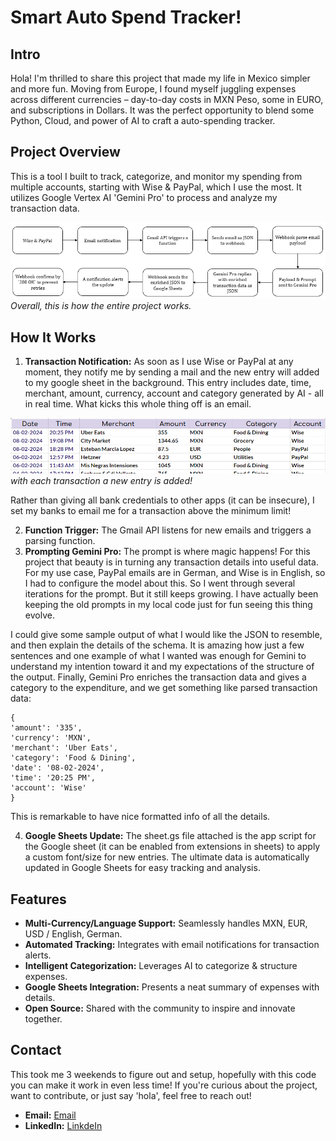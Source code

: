 # Smart Auto Spend Tracker!

## Intro

Hola! I'm thrilled to share this project that made my life in Mexico simpler and more fun. Moving from Europe, I found myself juggling expenses across different currencies – day-to-day costs in MXN Peso, some in EURO, and subscriptions in Dollars. It was the perfect opportunity to blend some Python, Cloud, and power of AI to craft a auto-spending tracker.

## Project Overview

This is a tool I built to track, categorize, and monitor my spending from multiple accounts, starting with Wise & PayPal, which I use the most. It utilizes Google Vertex AI 'Gemini Pro' to process and analyze my transaction data.

![Workflow](/images/Workflow.png)
*Overall, this is how the entire project works.*

## How It Works

1. **Transaction Notification:** As soon as I use Wise or PayPal at any moment, they notify me by sending a mail and the new entry will added to my google sheet in the background. This entry includes date, time, merchant, amount, currency, account and category generated by AI - all in real time. What kicks this whole thing off is an email. 

![Output](/images/Output.png)
*with each transaction a new entry is added!*

Rather than giving all bank credentials to other apps (it can be insecure), I set my banks to email me for a transaction above the minimum limit!

2. **Function Trigger:** The Gmail API listens for new emails and triggers a parsing function.
3. **Prompting Gemini Pro:** The prompt is where magic happens! For this project that beauty is in turning any transaction details into useful data. For my use case, PayPal emails are in German, and Wise is in English, so I had to configure the model about this. So I went through several iterations for the prompt. But it still keeps growing. I have actually been keeping the old prompts in my local code just for fun seeing this thing evolve.

I could give some sample output of what I would like the JSON to resemble, and then explain the details of the schema. It is amazing how just a few sentences and one example of what I wanted was enough for Gemini to understand my intention toward it and my expectations of the structure of the output. Finally, Gemini Pro enriches the transaction data and gives a category to the expenditure, and we get something like parsed transaction data:
```
{
'amount': '335', 
'currency': 'MXN', 
'merchant': 'Uber Eats', 
'category': 'Food & Dining', 
'date': '08-02-2024', 
'time': '20:25 PM', 
'account': 'Wise'
}
```
This is remarkable to have nice formatted info of all the details. 

4. **Google Sheets Update:** The sheet.gs file attached is the app script for the Google sheet (it can be enabled from extensions in sheets) to apply a custom font/size for new entries. The ultimate data is automatically updated in Google Sheets for easy tracking and analysis.

## Features

- **Multi-Currency/Language Support:** Seamlessly handles MXN, EUR, USD / English, German.
- **Automated Tracking:** Integrates with email notifications for transaction alerts.
- **Intelligent Categorization:** Leverages AI to categorize & structure expenses.
- **Google Sheets Integration:** Presents a neat summary of expenses with details.
- **Open Source:** Shared with the community to inspire and innovate together.

## Contact

This took me 3 weekends to figure out and setup, hopefully with this code you can make it work in even less time! If you're curious about the project, want to contribute, or just say 'hola', feel free to reach out!

- **Email:** [Email](babak.barghi@gmail.com)
- **LinkedIn:** [LinkdeIn]([https://linkedin.com/in/yourusername](https://www.linkedin.com/in/babakbarghi/)https://www.linkedin.com/in/babakbarghi/)
